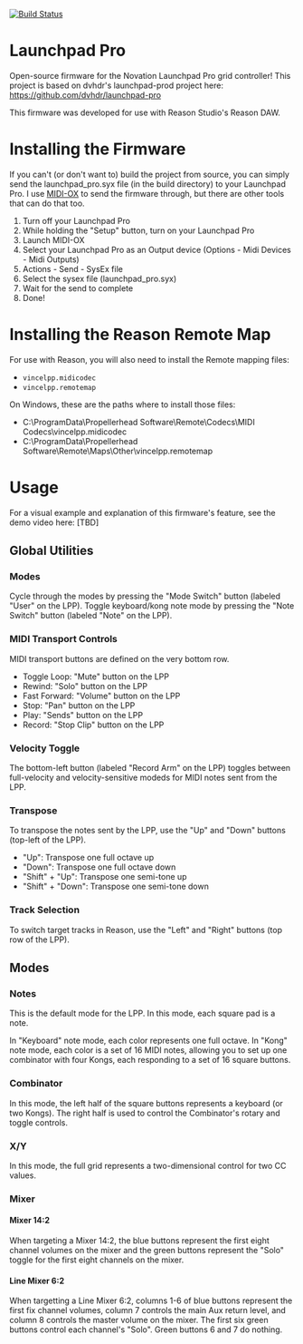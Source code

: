 [![Build Status](https://travis-ci.org/dvhdr/launchpad-pro.svg?branch=master)](https://travis-ci.org/dvhdr/launchpad-pro)

# Launchpad Pro

Open-source firmware for the Novation Launchpad Pro grid controller! This project is based on dvhdr's launchpad-prod project here:
https://github.com/dvhdr/launchpad-pro

This firmware was developed for use with Reason Studio's Reason DAW.

# Installing the Firmware

If you can't (or don't want to) build the project from source, you can simply send the launchpad_pro.syx file (in the build directory) to your Launchpad Pro.
I use [MIDI-OX](http://www.midiox.com/) to send the firmware through, but there are other tools that can do that too.

1. Turn off your Launchpad Pro
2. While holding the "Setup" button, turn on your Launchpad Pro
3. Launch MIDI-OX 
4. Select your Launchpad Pro as an Output device (Options - Midi Devices - Midi Outputs)
5. Actions - Send - SysEx file
6. Select the sysex file (launchpad_pro.syx)
7. Wait for the send to complete
8. Done!

# Installing the Reason Remote Map

For use with Reason, you will also need to install the Remote mapping files:
- `vincelpp.midicodec`
- `vincelpp.remotemap`

On Windows, these are the paths where to install those files:
- C:\ProgramData\Propellerhead Software\Remote\Codecs\MIDI Codecs\vincelpp.midicodec
- C:\ProgramData\Propellerhead Software\Remote\Maps\Other\vincelpp.remotemap

# Usage

For a visual example and explanation of this firmware's feature, see the demo video here:
[TBD]

## Global Utilities

### Modes

Cycle through the modes by pressing the "Mode Switch" button (labeled "User" on the LPP).
Toggle keyboard/kong note mode by pressing the "Note Switch" button (labeled "Note" on the LPP).

### MIDI Transport Controls

MIDI transport buttons are defined on the very bottom row.

- Toggle Loop: "Mute" button on the LPP
- Rewind: "Solo" button on the LPP
- Fast Forward: "Volume" button on the LPP
- Stop: "Pan" button on the LPP
- Play: "Sends" button on the LPP
- Record: "Stop Clip" button on the LPP

### Velocity Toggle

The bottom-left button (labeled "Record Arm" on the LPP) toggles between full-velocity and velocity-sensitive modeds for MIDI notes sent from the LPP.

### Transpose

To transpose the notes sent by the LPP, use the "Up" and "Down" buttons (top-left of the LPP).
- "Up": Transpose one full octave up
- "Down": Transpose one full octave down
- "Shift" + "Up": Transpose one semi-tone up
- "Shift" + "Down": Transpose one semi-tone down

### Track Selection

To switch target tracks in Reason, use the "Left" and "Right" buttons (top row of the LPP).

## Modes

### Notes

This is the default mode for the LPP.
In this mode, each square pad is a note.

In "Keyboard" note mode, each color represents one full octave.
In "Kong" note mode, each color is a set of 16 MIDI notes, allowing you to set up one combinator with four Kongs, each responding to a set of 16 square buttons.

### Combinator

In this mode, the left half of the square buttons represents a keyboard (or two Kongs). The right half is used to control the Combinator's rotary and toggle controls.

### X/Y

In this mode, the full grid represents a two-dimensional control for two CC values.

### Mixer

#### Mixer 14:2

When targeting a Mixer 14:2, the blue buttons represent the first eight channel volumes on the mixer and the green buttons represent the "Solo" toggle for the first eight channels on the mixer.

#### Line Mixer 6:2

When targetting a Line Mixer 6:2, columns 1-6 of blue buttons represent the first fix channel volumes, column 7 controls the main Aux return level, and column 8 controls the master volume on the mixer.
The first six green buttons control each channel's "Solo". Green buttons 6 and 7 do nothing.